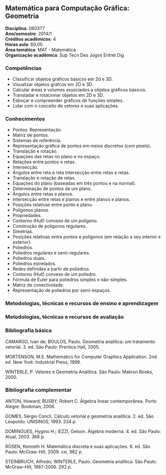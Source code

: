 ## Matemática para Computação Gráfica: Geometria

**Disciplina**:   060377  
**Ano/semestre**:  2014/1  
**Créditos acadêmicos**: 4  
**Horas aula**: 60.00  
**Área temática**:  MAT - Matemática  
**Organização acadêmica**: Sup Tecn Des Jogos Entret Dig  

### Competências

* Classificar objetos gráficos básicos em 2d e 3D.
* Visualizar objetos gráfcos em 2D e 3D.
* Calcular áreas e volumes associados a objetos gráficos básicos.
* Transladar e rotacionar objetos em 2D e 3D.
* Esboçar e compreender gráficos de funções simples.
* Lidar com o conceito de vetores e suas aplicações.


### Conhecimentos

* Pontos. Representação.
* Matriz de pontos.
* Sistemas de referência.
* Representação gráfica de pontos em meios discretos (com pixels).
* Translação e rotação.
* Equações das retas no plano e no espaço.
* Relações entre pontos e retas.
* Intersecção.
* Ângulos entre reta e reta Intersecção entre retas e retas.
* Translação e rotação de retas.
* Equações do plano (baseadas em três pontos e na normal).
* Determinação de pontos de um plano.
* Ângulos entre retas e planos.
* Intersecção entre retas e planos e entre planos e planos.
* Posições relativas entre ponto e plano.
* Polígonos planos.
* Propriedades.
* Contorno (Hull) convexo de um polígono.
* Construção de polígonos regulares.
* Simetrias.
* Posições relativas entre pontos e polígonos (em relação a seu interior e exterior).
* Poliedros.
* Poliedros regulares e semi-regulares.
* Poliedros duais.
* Poliedros estrelados.
* Redes definidas a partir de poliedros.
* Contorno (Hull) convexo de um poliedro.
* Fórmula de Euler para poliedros simples e não-simples.
* Matriz de conectividade.
* Representação de poliedros por semi-espaços.


### Metodologias, técnicas e recursos de ensino e aprendizagem

### Metodologias, técnicas e recursos de avaliação

### Bibliografia básica

CAMARGO, Ivan de; BOULOS, Paulo. Geometria analítica: um tratamento vetorial. 3. ed. São Paulo: Prentice Hall, 2005.

MORTENSON, M.E. Mathematics for Computer Graphics Application. 2nd ed. New York: Industrial Press, 1999.

WINTERLE, P. Vetores e Geometria Analítica. São Paulo: Makron Books, 2000.


### Bibliografia complementar

ANTON, Howard; BUSBY, Robert C. Álgebra linear contemporânea. Porto Alegre: Bookman, 2006.

GOMES, Sérgio Concli. Cálculo vetorial e geometria analítica. 2. ed. São Leopoldo: UNISINOS, 1993. 234 p.

DOMINGUES, Hygino H.; IEZZI, Gelson. Álgebra moderna. 4. ed. São Paulo: Atual, 2003. 368 p.

ROSEN, Kenneth H. Matemática discreta e suas aplicações. 6. ed. São Paulo: McGraw-Hill, 2009. xxi, 982 p.

STEINBRUCH, Alfredo; WINTERLE, Paulo. Geometria analítica. São Paulo: McGraw-Hill, 1987-2006. 292 p.